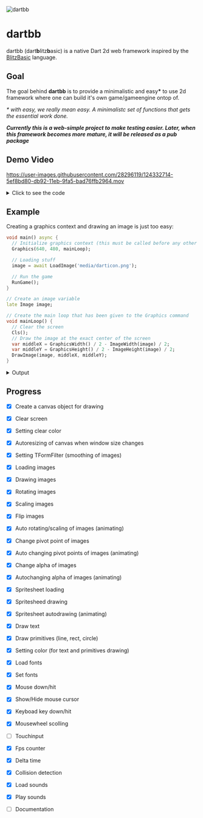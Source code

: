 



![dartbb](https://user-images.githubusercontent.com/28296119/124308891-365ccd80-db6a-11eb-886f-1e669bc9cdbd.png)
# dartbb
dartbb (dart**b**litz**b**asic) is a native Dart 2d web framework inspired by the [BlitzBasic](https://en.wikipedia.org/wiki/Blitz_BASIC) language.

## Goal
The goal behind **dartbb** is to provide a minimalistic and easy<b>*</b> to use 2d framework where one can build it's own game/gameengine ontop of.

_* with easy, we really mean easy. A minimalistc set of functions that gets the essential work done._

**_Currently this is a web-simple project to make testing easier. Later, when this framework becomes more mature, it will be released as a pub package_**


## Demo Video


https://user-images.githubusercontent.com/28296119/124332714-5ef8bd80-db92-11eb-9fa5-bad76ffb2964.mov



<details>
  <summary>Click to see the code</summary>
  
  ```dart
import 'dart:html';

import 'dartbb/dartbb.dart';
import 'dartbb/font.dart';
import 'dartbb/image.dart';

void main() async {
  // Initialize graphics context (this must be called before any other dartbb function)
  Graphics(640, 480, mainLoop);
  TFormFilter(true);
  SetAutoMidhandle(true);
  // Loading stuff
  image1 = await LoadImage('media/darticon.png');
  ScaleImage(image1, 2, 2);
  SetImageMidhandle(image1, true);

  // A copy basically copies the image element but not the attributes like scale/rotation/position etc.
  // As you can see above, 'image1' has been scaled and the pivot point has been changed, but that does not
  // apply to the copies when they are copied with 'CopyImage'
  // This is usefull when you don't want to load the same image media multiple times (in this case 'media/darticon.png').
  // To make an exact copy with all attributes, use CloneImage(Image) instead.
  image2 = CopyImage(image1);
  image3 = CopyImage(image1);
  image4 = CopyImage(image1);
  image5 = CopyImage(image1);
  image6 = CopyImage(image1);
  font = LoadFont('media/mandatoryplaything.ttf');

  SetFont(font, 12);

  // Begin the render loop and therefore the given "mainLoop" (this must be called after all resources have been loaded)
  // This should be the last command as this results in an endless loop
  RunGame();
}

// Create some variables for the images and font
late Image image1;
late Image image2;
late Image image3;
late Image image4;
late Image image5;
late Image image6;
late Font font;

// The mainLoop that has been given to the Graphics command
void mainLoop() {
  // Clear the screen
  Cls();

  var mhLeft = MouseHit(0);

  DrawText('FPS: ${FpsString()}', 10, 20);
  DrawText('MS: ${MillisecsString()}', 10, 40);
  DrawText(
      'Press space', GraphicsWidth() / 2 - TextWidth('Press space') / 2, 20);

  var anchorX = 120;
  var anchorY = 100;
  var lineThickness = 3;

  DrawLine(anchorX, anchorY, anchorX + 20, anchorY + 20, lineThickness);
  DrawRect(anchorX + 100, anchorY, 20, 20);
  DrawRect(anchorX + 200, anchorY, 20, 20, false, lineThickness);
  DrawCircle(anchorX + 300, anchorY + 10, 10);
  DrawCircle(anchorX + 400, anchorY + 10, 10, false, lineThickness);

  // Auto animating is pretty easy right? :)

  AutoScaleImageX(image2, 0.04, 0, 1, true);
  DrawImage(image2, anchorX, anchorY + 100);

  AutoScaleImageX(image3, 0.05, 0.5, 1.5, true);
  AutoScaleImageY(image3, 0.05, 0.8, 1.8, true);
  DrawImage(image3, anchorX + 100, anchorY + 100);

  AutoScaleImageX(image4, 0.05, 0, 2, true);
  AutoScaleImageY(image4, 0.05, 0, 2, true);
  AutoRotateImage(image4, 2);
  DrawImage(image4, anchorX + 200, anchorY + 100);

  AutoScaleImageX(image5, 0.04, 0, 1, true);
  AutoRotateImage(image5, 1);
  DrawImage(image5, anchorX + 300, anchorY + 100);

  AutoRotateImage(image6, -2, 0, 90, true);
  DrawImage(image6, anchorX + 400, anchorY + 100);

  AutoScaleImageX(image1, 0.05, 0.5, 1.5, true);
  AutoScaleImageY(image1, 0.05, 0.8, 1.8, true);
  AutoHandleImageX(image1, 1, -50, 50, true);
  AutoHandleImageY(image1, 2, -40, 40, true);
  AutoRotateImage(image1, 2);
  DrawImage(
      image1, GraphicsWidth() / 2, GraphicsHeight() / 2 + ImageHeight(image1));

  if (mhLeft) {
    if (IsMouseHidden()) {
      ShowMouse();
    } else {
      HideMouse();
    }
  }

  // See https://keycode.info for keycodes
  if (KeyDown(KeyCode.SPACE)) {
    var text1 =
        'Scaled Image size: ${ImageWidth(image1).toInt().toString()} | ${ImageHeight(image1).toInt().toString()}';
    var text2 =
        'Natural Image size: ${NaturalImageWidth(image1).toString()} | ${NaturalImageHeight(image1).toString()}';

    DrawText(text1, GraphicsWidth() / 2 - TextWidth(text1) / 2,
        GraphicsHeight() / 2 - TextHeight(text1) / 2 - 5);
    DrawText(text2, GraphicsWidth() / 2 - TextWidth(text2) / 2,
        GraphicsHeight() / 2 + TextHeight(text2) / 2 + 5);
  }

  if (IsMouseHidden()) {
    DrawText(
        'mxs: ${MouseXSpeed().toString()} | mys: ${MouseYSpeed().toString()}',
        MouseX() - 50,
        MouseY() + 80);
  } else {
    DrawText('mx: ${MouseX().toString()} | my: ${MouseY().toString()}',
        MouseX() - 50, MouseY() + 80);
  }
}


  ```
</details>

## Example
Creating a graphics context and drawing an image is just too easy:
```dart
void main() async {
  // Initialize graphics context (this must be called before any other dartbb function)
  Graphics(640, 480, mainLoop);

  // Loading stuff
  image = await LoadImage('media/darticon.png');

  // Run the game
  RunGame();
}

// Create an image variable
late Image image;

// Create the main loop that has been given to the Graphics command
void mainLoop() {
  // Clear the screen
  Cls();
  // Draw the image at the exact center of the screen
  var middleX = GraphicsWidth() / 2 - ImageWidth(image) / 2;
  var middleY = GraphicsHeight() / 2 - ImageHeight(image) / 2;
  DrawImage(image, middleX, middleY);
}
```

<details>
  <summary>Output</summary>
  
![2021-07-02 16_59_24-dartbb](https://user-images.githubusercontent.com/28296119/124293502-07892c00-db57-11eb-9471-d2995fba06d4.png)

</details>

## Progress
- [x] Create a canvas object for drawing
- [x] Clear screen
- [x] Setting clear color
- [x] Autoresizing of canvas when window size changes
- [x] Setting TFormFilter (smoothing of images)
- [x] Loading images
- [x] Drawing images
- [x] Rotating images
- [x] Scaling images
- [x] Flip images
- [x] Auto rotating/scaling of images (animating)
- [x] Change pivot point of images
- [x] Auto changing pivot points of images (animating)
- [x] Change alpha of images
- [x] Autochanging alpha of images (animating)
- [x] Spritesheet loading
- [x] Spritesheed drawing
- [x] Spritesheet autodrawing (animating)
- [x] Draw text
- [x] Draw primitives (line, rect, circle)
- [x] Setting color (for text and primitives drawing)
- [x] Load fonts
- [x] Set fonts
- [x] Mouse down/hit
- [x] Show/Hide mouse cursor
- [x] Keyboad key down/hit
- [x] Mousewheel scolling
- [ ] Touchinput
- [x] Fps counter
- [x] Delta time
- [x] Collision detection
- [x] Load sounds
- [x] Play sounds
- [ ] Documentation

